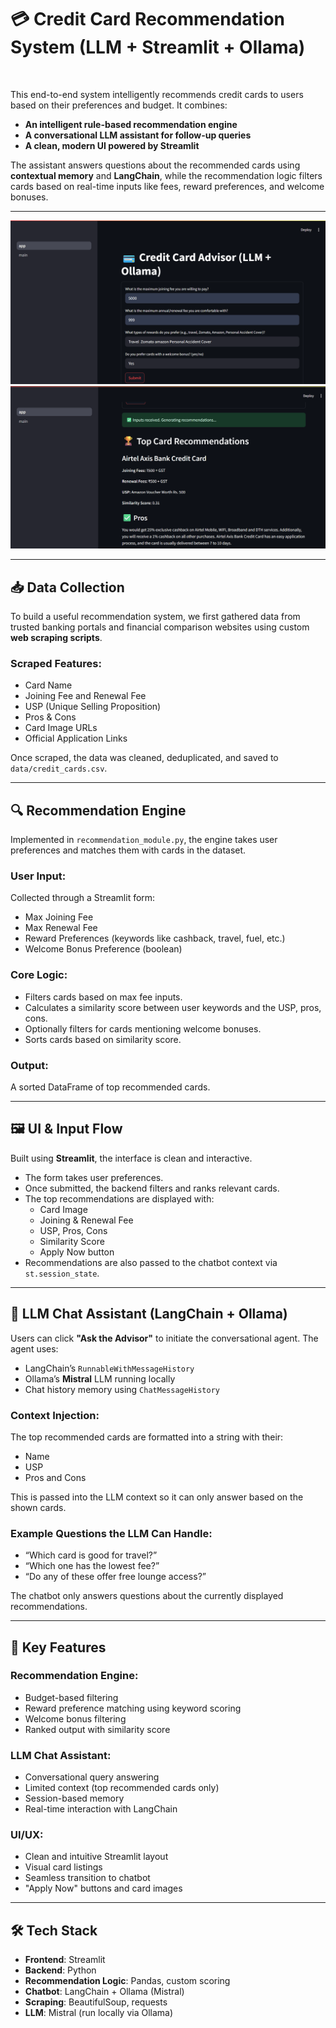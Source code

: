 # **💳 Credit Card Recommendation System (LLM + Streamlit + Ollama)**

<p>&nbsp;</p>

This end-to-end system intelligently recommends credit cards to users based on their preferences and budget. It combines:

- **An intelligent rule-based recommendation engine**
- **A conversational LLM assistant for follow-up queries**
- **A clean, modern UI powered by Streamlit**

The assistant answers questions about the recommended cards using **contextual memory** and **LangChain**, while the recommendation logic filters cards based on real-time inputs like fees, reward preferences, and welcome bonuses.

---

![Alt Text](https://github.com/AdityaKalsi/Credit-Card-Recommendation-System/blob/10c0545b0ba6b792441a8738936fc94064b99e0b/Screenshot%202025-06-18%20144945.png)
![Alt Text](https://github.com/AdityaKalsi/Credit-Card-Recommendation-System/blob/ea952aab4df53941e7be05dc181d2f7fd47ffe7e/Screenshot%202025-06-18%20145528.png)

---

## **📥 Data Collection**

To build a useful recommendation system, we first gathered data from trusted banking portals and financial comparison websites using custom **web scraping scripts**.

### Scraped Features:
- Card Name
- Joining Fee and Renewal Fee
- USP (Unique Selling Proposition)
- Pros & Cons
- Card Image URLs
- Official Application Links

Once scraped, the data was cleaned, deduplicated, and saved to `data/credit_cards.csv`.

---

## **🔍 Recommendation Engine**

Implemented in `recommendation_module.py`, the engine takes user preferences and matches them with cards in the dataset.

### User Input:
Collected through a Streamlit form:
- Max Joining Fee
- Max Renewal Fee
- Reward Preferences (keywords like cashback, travel, fuel, etc.)
- Welcome Bonus Preference (boolean)

### Core Logic:
- Filters cards based on max fee inputs.
- Calculates a similarity score between user keywords and the USP, pros, cons.
- Optionally filters for cards mentioning welcome bonuses.
- Sorts cards based on similarity score.

### Output:
A sorted DataFrame of top recommended cards.

---

## **🖼️ UI & Input Flow**

Built using **Streamlit**, the interface is clean and interactive.

- The form takes user preferences.
- Once submitted, the backend filters and ranks relevant cards.
- The top recommendations are displayed with:
  - Card Image
  - Joining & Renewal Fee
  - USP, Pros, Cons
  - Similarity Score
  - Apply Now button
- Recommendations are also passed to the chatbot context via `st.session_state`.

---

## **🧠 LLM Chat Assistant (LangChain + Ollama)**

Users can click **"Ask the Advisor"** to initiate the conversational agent. The agent uses:

- LangChain’s `RunnableWithMessageHistory`
- Ollama’s **Mistral** LLM running locally
- Chat history memory using `ChatMessageHistory`

### Context Injection:
The top recommended cards are formatted into a string with their:
- Name
- USP
- Pros and Cons

This is passed into the LLM context so it can only answer based on the shown cards.

### Example Questions the LLM Can Handle:
- “Which card is good for travel?”
- “Which one has the lowest fee?”
- “Do any of these offer free lounge access?”

The chatbot only answers questions about the currently displayed recommendations.

---

## **🎯 Key Features**

### Recommendation Engine:
- Budget-based filtering
- Reward preference matching using keyword scoring
- Welcome bonus filtering
- Ranked output with similarity score

### LLM Chat Assistant:
- Conversational query answering
- Limited context (top recommended cards only)
- Session-based memory
- Real-time interaction with LangChain

### UI/UX:
- Clean and intuitive Streamlit layout
- Visual card listings
- Seamless transition to chatbot
- "Apply Now" buttons and card images

---

## **🛠️ Tech Stack**

- **Frontend**: Streamlit
- **Backend**: Python
- **Recommendation Logic**: Pandas, custom scoring
- **Chatbot**: LangChain + Ollama (Mistral)
- **Scraping**: BeautifulSoup, requests
- **LLM**: Mistral (run locally via Ollama)


